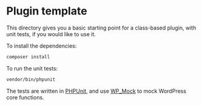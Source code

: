 # Plugin template

This directory gives you a basic starting point for a class-based plugin, with unit tests, if you would like to use it.

To install the dependencies:

```bash
composer install
```

To run the unit tests:

```bash
vendor/bin/phpunit 
```

The tests are written in [PHPUnit](https://phpunit.readthedocs.io/en/7.5/), and use [WP_Mock](https://github.com/10up/wp_mock) to mock WordPress core functions.
